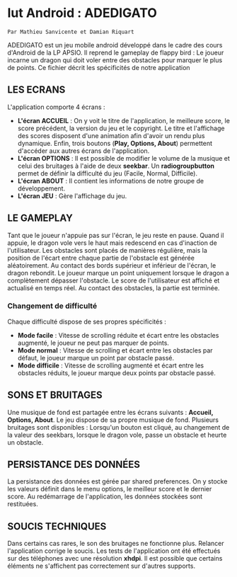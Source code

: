 ﻿# Iut Android : ADEDIGATO
	Par Mathieu Sanvicente et Damian Riquart
ADEDIGATO est un jeu mobile android développé dans le cadre des cours d'Android de la LP APSIO. Il reprend le gameplay de flappy bird : Le joueur incarne un dragon qui doit voler entre des obstacles pour marquer le plus de points.
Ce fichier décrit les spécificités de notre application

## LES ECRANS

L'application comporte 4 écrans : 

 - **L'écran ACCUEIL** : On y voit le titre de l'application, le meilleure score, le score précédent, la version du jeu et le copyright. Le titre et l'affichage des scores disposent d'une animation afin d'avoir un rendu plus dynamique. Enfin, trois boutons (**Play, Options, About**) permettent d'accéder aux autres écrans de l'application.
 - **L'écran OPTIONS** : Il est possible de modifier le volume de la musique et celui des bruitages à l'aide de deux **seekbar**. Un **radiogroupbutton** permet de définir la difficulté du jeu (Facile, Normal, Difficile).
 - **L'écran ABOUT** : Il contient les informations de notre groupe de développement.
 - **L'écran JEU** : Gère l'affichage du jeu.

## LE GAMEPLAY

Tant que le joueur n'appuie pas sur l'écran, le jeu reste en pause. 
Quand il appuie, le dragon vole vers le haut mais redescend en cas d'inaction de l'utilisateur. 
Les obstacles sont placés de manières régulière, mais la position de l'écart entre chaque partie de l'obstacle est générée aléatoirement.
Au contact des bords supérieur et inférieur de l'écran, le dragon rebondit.
Le joueur marque un point uniquement lorsque le dragon a complètement dépasser l'obstacle.
Le score de l'utilisateur est affiché et actualisé en temps réel.
Au contact des obstacles, la partie est terminée.

### Changement de difficulté
Chaque difficulté dispose de ses propres spécificités :

 - **Mode facile** : Vitesse de scrolling réduite et écart entre les obstacles augmenté, le joueur ne peut pas marquer de points.
 - **Mode normal** : Vitesse de scrolling et écart entre les obstacles par défaut, le joueur marque un point par obstacle passé.
 - **Mode difficile** : Vitesse de scrolling augmenté et écart entre les obstacles réduits, le joueur marque deux points par obstacle passé.

## SONS ET BRUITAGES

Une musique de fond est partagée entre les écrans suivants : **Accueil, Options, About**.
Le jeu dispose de sa propre musique de fond.
Plusieurs bruitages sont disponibles : Lorsqu'un bouton est cliqué, au changement de la valeur des seekbars, lorsque le dragon vole, passe un obstacle et heurte un obstacle.

## PERSISTANCE DES DONNÉES

La persistance des données est gérée par shared preferences.
On y stocke les valeurs définit dans le menu options, le meilleur score et le dernier score.
Au redémarrage de l'application, les données stockées sont restituées.

## SOUCIS TECHNIQUES
Dans certains cas rares, le son des bruitages ne fonctionne plus. Relancer l'application corrige le soucis.
Les tests de l'application ont été effectués sur des téléphones avec une résolution **xhdpi**. Il est possible que certains éléments ne s'affichent pas correctement sur d'autres supports.
